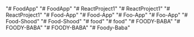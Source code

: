 "# FoodApp" 
"# FoodApp" 
"# ReactProject1" 
"# ReactProject1" 
"# ReactProject1" 
"# Food-App" 
"# Food-App" 
"# Foo-App" 
"# Foo-App" 
"# Food-Shood" 
"# Food-Shood" 
"# food" 
"# food" 
"# FOODY-BABA" 
"# FOODY-BABA" 
"# FOODY-BABA" 
"# Foody-Baba" 
